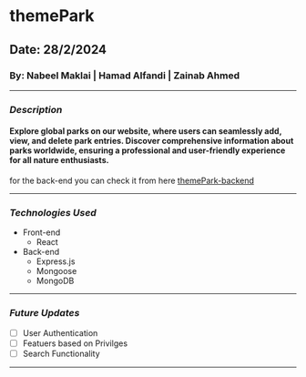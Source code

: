 # themePark
## Date: 28/2/2024
### By: Nabeel Maklai | Hamad Alfandi | Zainab Ahmed
***

### ***Description***
#### Explore global parks on our website, where users can seamlessly add, view, and delete park entries. Discover comprehensive information about parks worldwide, ensuring a professional and user-friendly experience for all nature enthusiasts.

for the back-end you can check it from here [themePark-backend](https://github.com/zynbahmed/themeParkBackend)

***

### ***Technologies Used***
* Front-end 
    * React
* Back-end
    * Express.js
    * Mongoose
    * MongoDB

***
### ***Future Updates***
- [ ] User Authentication 
- [ ] Featuers based on Privilges
- [ ] Search Functionality

***
